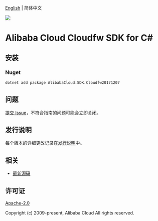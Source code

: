 [English](README.md) | 简体中文

![](https://aliyunsdk-pages.alicdn.com/icons/AlibabaCloud.svg)

# Alibaba Cloud Cloudfw SDK for C#

## 安装

### Nuget

```bash
dotnet add package AlibabaCloud.SDK.Cloudfw20171207
```

## 问题

[提交 Issue](https://github.com/aliyun/alibabacloud-csharp-sdk/issues/new)，不符合指南的问题可能会立即关闭。

## 发行说明

每个版本的详细更改记录在[发行说明](./ChangeLog.md)中。

## 相关

* [最新源码](https://github.com/aliyun/alibabacloud-csharp-sdk/)

## 许可证

[Apache-2.0](http://www.apache.org/licenses/LICENSE-2.0)

Copyright (c) 2009-present, Alibaba Cloud All rights reserved.
